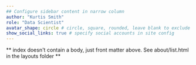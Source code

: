 ```yaml
---
## Configure sidebar content in narrow column
author: "Kurtis Smith"
role: "Data Scientist"
avatar_shape: circle # circle, square, rounded, leave blank to exclude
show_social_links: true # specify social accounts in site config
---
```


** index doesn't contain a body, just front matter above.
See about/list.html in the layouts folder **
